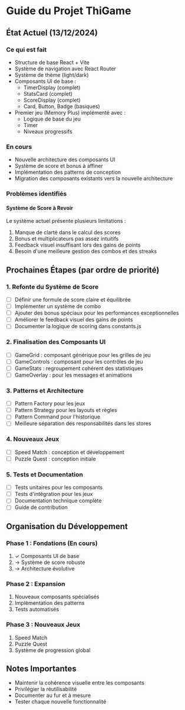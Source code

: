 # Guide du Projet ThiGame

## État Actuel (13/12/2024)

### Ce qui est fait

- Structure de base React + Vite
- Système de navigation avec React Router
- Système de thème (light/dark)
- Composants UI de base :
  - TimerDisplay (complet)
  - StatsCard (complet)
  - ScoreDisplay (complet)
  - Card, Button, Badge (basiques)
- Premier jeu (Memory Plus) implémenté avec :
  - Logique de base du jeu
  - Timer
  - Niveaux progressifs

### En cours

- Nouvelle architecture des composants UI
- Système de score et bonus à affiner
- Implémentation des patterns de conception
- Migration des composants existants vers la nouvelle architecture

### Problèmes identifiés

#### Système de Score à Revoir

Le système actuel présente plusieurs limitations :

1. Manque de clarté dans le calcul des scores
2. Bonus et multiplicateurs pas assez intuitifs
3. Feedback visuel insuffisant lors des gains de points
4. Besoin d'une meilleure gestion des combos et des streaks

## Prochaines Étapes (par ordre de priorité)

### 1. Refonte du Système de Score

- [ ] Définir une formule de score claire et équilibrée
- [ ] Implémenter un système de combo
- [ ] Ajouter des bonus spéciaux pour les performances exceptionnelles
- [ ] Améliorer le feedback visuel des gains de points
- [ ] Documenter la logique de scoring dans constants.js

### 2. Finalisation des Composants UI

- [ ] GameGrid : composant générique pour les grilles de jeu
- [ ] GameControls : composant pour les contrôles de jeu
- [ ] GameStats : regroupement cohérent des statistiques
- [ ] GameOverlay : pour les messages et animations

### 3. Patterns et Architecture

- [ ] Pattern Factory pour les jeux
- [ ] Pattern Strategy pour les layouts et règles
- [ ] Pattern Command pour l'historique
- [ ] Meilleure séparation des responsabilités dans les stores

### 4. Nouveaux Jeux

- [ ] Speed Match : conception et développement
- [ ] Puzzle Quest : conception initiale

### 5. Tests et Documentation

- [ ] Tests unitaires pour les composants
- [ ] Tests d'intégration pour les jeux
- [ ] Documentation technique complète
- [ ] Guide de contribution

## Organisation du Développement

### Phase 1 : Fondations (En cours)

1. ✓ Composants UI de base
2. → Système de score robuste
3. → Architecture évolutive

### Phase 2 : Expansion

1. Nouveaux composants spécialisés
2. Implémentation des patterns
3. Tests automatisés

### Phase 3 : Nouveaux Jeux

1. Speed Match
2. Puzzle Quest
3. Système de progression global

## Notes Importantes

- Maintenir la cohérence visuelle entre les composants
- Privilégier la réutilisabilité
- Documenter au fur et à mesure
- Tester chaque nouvelle fonctionnalité
